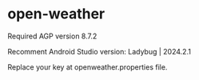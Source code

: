 # open-weather

Required AGP version 8.7.2

Recomment Android Studio version: Ladybug | 2024.2.1

Replace your key at openweather.properties file.
